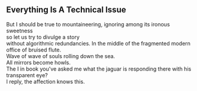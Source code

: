 Everything Is A Technical Issue
-------------------------------
But I should be true to mountaineering, ignoring among its ironous sweetness  
so let us try to divulge a story  
without algorithmic redundancies. In the middle of the fragmented modern office of bruised flute.  
Wave of wave of souls rolling down the sea.  
All mirrors become howls.  
The I in book you've asked me what the jaguar is responding there with his transparent eye?  
I reply, the affection knows this.  
